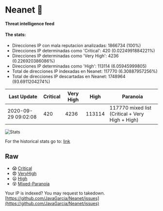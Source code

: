 # Neanet :hocho:
#### Threat intelligence feed
#### The stats:

- Direcciones IP con mala reputacion analizadas: 1866734 (100%)
- Direcciones IP determinadas como 'Critical':  420 (0.0224991884221%)
- Direcciones IP determinadas como 'Very High':  4236 (0.226920386086%)
- Direcciones IP determinadas como 'High':  113114 (6.05945999805)
- Total de direcciones IP indexadas en Neanet:  117770 (6.30887957256%)
- Total de direcciones IP descartadas en Neanet:  1748964 (93.6911204274%)

| Last Update | Critical | Very High | High | Paranoia |
| --- | --- | --- | --- | --- |
| 2020-09-29 09:02:08 | 420 | 4236 | 113114 | 117770 mixed list (Critical + Very High + High)|

![Stats](https://docs.google.com/spreadsheets/d/e/2PACX-1vSnaNMIXVabIpDJjufMlzH7poXnshF3mgd8Is1g9ytUEzVsP5my4Trn8f-xkoLLQ38xpL3HtmUexLo6/pubchart?oid=501124687&format=image)

For the historical stats go to: [link](/stats.csv)
## Raw
- :scream: [Critical](https://raw.githubusercontent.com/JavaGarcia/Neanet/master/blacklists/neanet_critical.txt)
- :fearful: [VeryHigh](https://raw.githubusercontent.com/JavaGarcia/Neanet/master/blacklists/neanet_veryHigh.txtt)
- :frowning: [High](https://raw.githubusercontent.com/JavaGarcia/Neanet/master/blacklists/neanet_high.txt)
- :dizzy_face: [Mixed-Paranoia](https://raw.githubusercontent.com/JavaGarcia/Neanet/master/blacklists/neanet_all.txt)


Your IP is indexed? You may request to takedown. [https://github.com/JavaGarcia/Neanet/issues](https://github.com/JavaGarcia/Neanet/issues)








































































































































































































































































































































































































































































































































































































































































































































































































































































































































































































































































































































